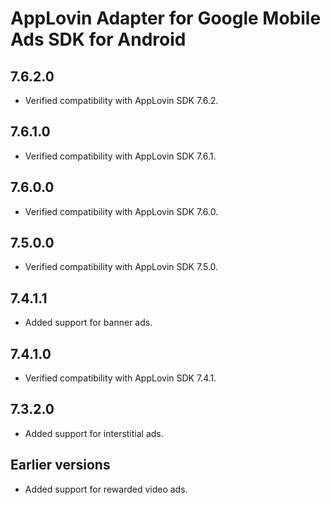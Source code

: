 # AppLovin Adapter for Google Mobile Ads SDK for Android

## 7.6.2.0
- Verified compatibility with AppLovin SDK 7.6.2.

## 7.6.1.0
- Verified compatibility with AppLovin SDK 7.6.1.

## 7.6.0.0
- Verified compatibility with AppLovin SDK 7.6.0.

## 7.5.0.0
- Verified compatibility with AppLovin SDK 7.5.0.

## 7.4.1.1
- Added support for banner ads.

## 7.4.1.0
- Verified compatibility with AppLovin SDK 7.4.1.

## 7.3.2.0
- Added support for interstitial ads.

## Earlier versions
- Added support for rewarded video ads.
